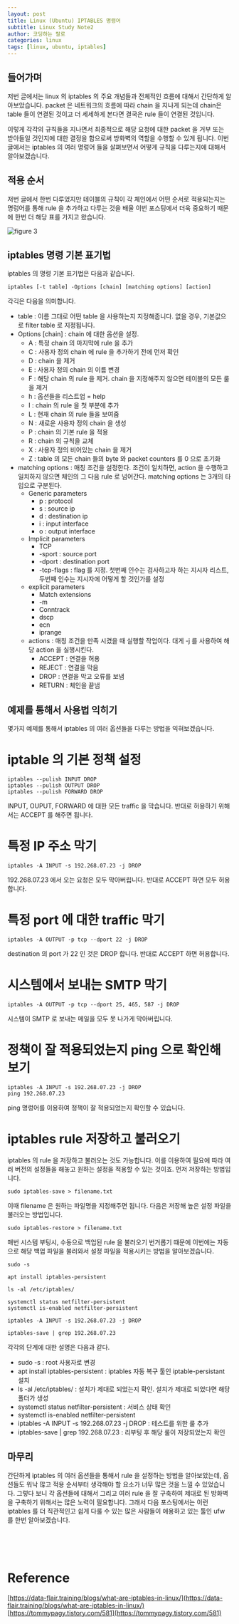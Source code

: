 ```yaml
---
layout: post
title: Linux (Ubuntu) IPTABLES 명령어
subtitle: Linux Study Note2
author: 코딩하는 랄로
categories: linux
tags: [linux, ubuntu, iptables]
---
```



## 들어가며
저번 글에서는 linux 의 iptables 의 주요 개념들과 전체적인 흐름에 대해서 간단하게 알아보았습니다. packet 은 네트워크의 흐름에 따라 chain 을 지나게 되는데 chain은 table 들이 연결된 것이고 더 세세하게 본다면 결국은 rule 들이 연결된 것입니다. 

이렇게 각각의 규칙들을 지나면서 최종적으로 해당 요청에 대한 packet 을 거부 또는 받아들일 것인지에 대한 결정을 함으로써 방화벽의 역할을 수행할 수 있게 됩니다. 이번 글에서는 iptables 의 여러 명렁어 들을 살펴보면서 어떻게 규칙을 다루는지에 대해서 알아보겠습니다. 


## 적용 순서
저번 글에서 한번 다루었지만 테이블의 규칙이 각 체인에서 어떤 순서로 적용되는지는 명렁어를 통해 rule 을 추가하고 다루는 것을 배울 이번 포스팅에서 더욱 중요하기 때문에 한번 더 해당 표를 가지고 왔습니다.

![figure 3](/assets/images/iptables/iptables_photo3.png)


## iptables 명령 기본 표기법

iptables 의 명령 기본 표기법은 다음과 같습니다.

```shell
iptables [-t table] -Options [chain] [matching options] [action] 
```

각긱은 다음을 의미합니다.

- table : 이름 그대로 어떤 table 을 사용하는지 지정해줍니다. 없을 경우, 기본값으로 filter table 로 지정됩니다.
- Options [chain] : chain 에 대한 옵션을 설정. 
  - A : 특정 chain 의 마지막에 rule 을 추가
  - C : 사용자 정의 chain 에 rule 을 추가하기 전에 먼저 확인
  - D : chain 을 제거
  - E : 사용자 정의 chain 의 이름 변경
  - F : 해당 chain 의 rule 을 제거. chain 을 지정해주지 않으면 테이블의 모든 룰을 제거
  - h : 옵션들을 리스트업 = help
  - I : chain 의 rule 을 첫 부분에 추가
  - L : 현재 chain 의 rule 들을 보여줌
  - N : 새로운 사용자 정의 chain 을 생성
  - P : chain 의 기본 rule 을 적용
  - R : chain 의 규칙을 교체
  - X : 사용자 정의 비어있는 chain 을 제거
  - Z : table 의 모든 chain 들의 byte 와 packet counters 를 0 으로 초기화
- matching options : 매칭 조건을 설정한다. 조건이 일치하면, action 을 수행하고 일치하지 않으면 체인의 그 다음 rule 로 넘어간다. matching options 는 3개의 타입으로 구분된다.
  - Generic parameters
    - p : protocol
    - s : source ip
    - d : destination ip
    - i : input interface
    - o : output interface
  - Implicit parameters
    - TCP
    - -sport : source port
    - -dport : destination port
    - -tcp-flags : flag 를 지정. 첫번째 인수는 검사하고자 하는 지시자 리스트, 두번째 인수는 지시자에 어떻게 할 것인가를 설정
  - explicit parameters
    - Match extensions
    - -m
    - Conntrack
    - dscp
    - ecn
    - iprange
  - actions : 매칭 조건을 만족 시켰을 때 실행할 작업이다. 대게 -j 를 사용하여 해당 action 을 실행시킨다.
    - ACCEPT : 연결을 허용
    - REJECT : 연결을 막음
    - DROP : 연결을 막고 오류를 보냄
    - RETURN : 체인을 끝냄


## 예제를 통해서 사용법 익히기
몇가지 예제를 통해서 iptables 의 여러 옵션들을 다루는 방법을 익혀보겠습니다. 


# iptable 의 기본 정책 설정

```shell
iptables --pulish INPUT DROP
iptables --pulish OUTPUT DROP
iptables --pulish FORWARD DROP
```

INPUT, OUPUT, FORWARD 에 대한 모든 traffic 을 막습니다. 반대로 허용하기 위해서는 ACCEPT 를 해주면 됩니다.


# 특정 IP 주소 막기
```shell
iptables -A INPUT -s 192.268.07.23 -j DROP
```

192.268.07.23 에서 오는 요청은 모두 막아버립니다. 반대로 ACCEPT 하면 모두 허용합니다.


# 특정 port 에 대한 traffic 막기
```shell
iptables -A OUTPUT -p tcp --dport 22 -j DROP
```

destination 의 port 가 22 인 것은 DROP 합니다. 반대로 ACCEPT 하면 허용합니다.


# 시스템에서 보내는 SMTP 막기
```shell
iptables -A OUTPUT -p tcp --dport 25, 465, 587 -j DROP
```

시스템이 SMTP 로 보내는 메일을 모두 못 나가게 막아버립니다.


# 정책이 잘 적용되었는지 ping 으로 확인해보기
```shell
iptables -A INPUT -s 192.268.07.23 -j DROP
ping 192.268.07.23
```
ping 명렁어를 이용하여 정책이 잘 적용되었는지 확인할 수 있습니다.


# iptables rule 저장하고 불러오기
iptables 의 rule 을 저장하고 불러오는 것도 가능합니다. 이를 이용하여 필요에 따라 여러 버전의 설정들을 해놓고 원하는 설정을 적용할 수 있는 것이죠. 먼저 저장하는 방법입니다. 

```shell
sudo iptables-save > filename.txt
```

이때 filename 은 원하는 파일명을 지정해주면 됩니다. 다음은 저장해 높은 설정 파일을 불러오는 방법입니다.

```shell
sudo iptables-restore > filename.txt
```

매번 시스템 부팅시, 수동으로 백업된 rule 을 불러오기 번거롭기 떄문에 이번에는 자동으로 해당 백업 파일을 불러와서 설정 파일을 적용시키는 방법을 알아보겠습니다.

```shell
sudo -s

apt install iptables-persistent

ls -al /etc/iptables/

systemctl status netfilter-persistent
systemctl is-enabled netfilter-persistent

iptables -A INPUT -s 192.268.07.23 -j DROP

iptables-save | grep 192.268.07.23
```

각각의 단계에 대한 설명은 다음과 같다.

- sudo -s : root 사용자로 변경
- apt install iptables-persistent : iptables 자동 복구 툴인 iptable-persistant 설치
- ls -al /etc/iptables/ : 설치가 제대로 되었는지 확인. 설치가 제대로 되었다면 해당 폴더가 생성
- systemctl status netfilter-persistent : 서비스 상태 확인
- systemctl is-enabled netfilter-persistent
- iptables -A INPUT -s 192.268.07.23 -j DROP : 테스트를 위한 룰 추가
- iptables-save | grep 192.268.07.23 : 리부팅 후 해당 룰이 저장되었는지 확인


## 마무리
간단하게 iptables 의 여러 옵션들을 통해서 rule 을 설정하는 방법을 알아보았는데, 옵션들도 워낙 많고 적용 순서부터 생각해야 할 요소가 너무 많은 것을 느낄 수 있었습니다. 그렇다 보니 각 옵션들에 대해서 그리고 여러 rule 을 잘 구축하여 제대로 된 방화벽을 구축하기 위해서는 많은 노력이 필요합니다. 그래서 다음 포스팅에서는 이런 iptables 를 더 직관적인고 쉽게 다룰 수 있는 많은 사람들이 애용하고 있는 툴인 ufw 를 한번 알아보겠습니다.



<br>
<br>
<br>

# Reference
[https://data-flair.training/blogs/what-are-iptables-in-linux/](https://data-flair.training/blogs/what-are-iptables-in-linux/)<br>
[https://tommypagy.tistory.com/581](https://tommypagy.tistory.com/581)